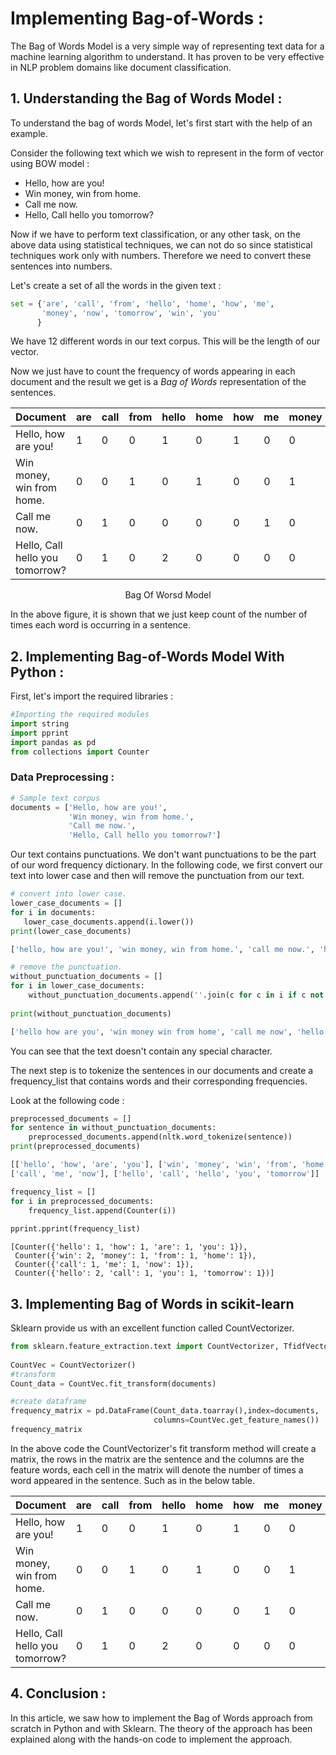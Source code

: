 # Implementing Bag-of-Words :

The Bag of Words Model is a very simple way of representing text data for a machine learning algorithm to understand. It has proven to be very effective in NLP problem domains like document classification.

## 1. Understanding the Bag of Words Model :

To understand the bag of words Model, let's first start with the help of an example.

Consider the following text which we wish to represent in the form of vector using BOW model :

* Hello, how are you!
* Win money, win from home.
* Call me now.
* Hello, Call hello you tomorrow?

Now if we have to perform text classification, or any other task, on the above data using statistical techniques, we can not do so since statistical techniques work only with numbers. Therefore we need to convert these sentences into numbers.

Let's create a set of all the words in the given text :

```python
set = {'are', 'call', 'from', 'hello', 'home', 'how', 'me',
       'money', 'now', 'tomorrow', 'win', 'you'
      }
```

We have 12 different words in our text corpus. This will be the length of our vector.

Now we just have to count the frequency of words appearing in each document and the result we get is a *Bag of Words* representation of the sentences.



| **Document** | **are** | **call**  | **from**  | **hello**  | **home**  | **how**  | **me**  | **money**  | **now**  | **tomorrow**  | **win**  | **you**  |
| ------|-----|-----|-----|-----|-----|-----|-----|-----|-----|-----|-----|-----|
| Hello, how are you! | 1 |	0 |	0 | 1 | 0 |	1 |	0 |	0 |	0 |	0 |	0 | 1 |
| Win money, win from home. | 0 |	0 |	1 |	0 |	1 |	0 |	0 |	1 |	0 |	0 | 2 |	0 |
| Call me now. | 0 |	1 |	0 |	0 |	0 |	0 |	1 |	0 |	1 |	0 |	0 |	0 |
| Hello, Call hello you tomorrow? | 0 |	1 |	0 |	2 |	0 |	0 |	0 |	0 |	0 |	1 |	0 |	1 |
<p align="center">
    Bag Of Worsd Model
</p>

In the above figure, it is shown that we just keep count of the number of times each word is occurring in a sentence.

## 2. Implementing Bag-of-Words Model With Python :

First, let's import the required libraries :

```Python
#Importing the required modules
import string
import pprint
import pandas as pd
from collections import Counter 
 ```
 
### Data Preprocessing :

```Python
# Sample text corpus
documents = ['Hello, how are you!',
             'Win money, win from home.',
             'Call me now.',
             'Hello, Call hello you tomorrow?']
```

Our text contains punctuations. We don't want punctuations to be the part of our word frequency dictionary. 
In the following code, we first convert our text into lower case and then will remove the punctuation from our text.

 ```Python
# convert into lower case.
lower_case_documents = []
for i in documents:
    lower_case_documents.append(i.lower())
print(lower_case_documents)
```
```Python
['hello, how are you!', 'win money, win from home.', 'call me now.', 'hello, call hello you tomorrow?']
```
```Python
# remove the punctuation.
without_punctuation_documents = []
for i in lower_case_documents:
    without_punctuation_documents.append(''.join(c for c in i if c not in string.punctuation))
    
print(without_punctuation_documents)
```
```Python
['hello how are you', 'win money win from home', 'call me now', 'hello call hello you tomorrow']
```
You can see that the text doesn't contain any special character.

The next step is to tokenize the sentences in our documents and create a frequency_list that contains words and their corresponding frequencies. 

Look at the following code :

```Python
preprocessed_documents = []
for sentence in without_punctuation_documents:
    preprocessed_documents.append(nltk.word_tokenize(sentence))
print(preprocessed_documents)
```
```Python
[['hello', 'how', 'are', 'you'], ['win', 'money', 'win', 'from', 'home'], 
['call', 'me', 'now'], ['hello', 'call', 'hello', 'you', 'tomorrow']]
```
```Python
frequency_list = []
for i in preprocessed_documents:
    frequency_list.append(Counter(i))
    
pprint.pprint(frequency_list)
```
```
[Counter({'hello': 1, 'how': 1, 'are': 1, 'you': 1}),
 Counter({'win': 2, 'money': 1, 'from': 1, 'home': 1}),
 Counter({'call': 1, 'me': 1, 'now': 1}),
 Counter({'hello': 2, 'call': 1, 'you': 1, 'tomorrow': 1})]
```

## 3. Implementing Bag of Words in scikit-learn

Sklearn provide us with an excellent function called CountVectorizer.

```Python
from sklearn.feature_extraction.text import CountVectorizer, TfidfVectorizer
 
CountVec = CountVectorizer()
#transform
Count_data = CountVec.fit_transform(documents)

#create dataframe
frequency_matrix = pd.DataFrame(Count_data.toarray(),index=documents,
                                columns=CountVec.get_feature_names())
frequency_matrix
```

In the above code the CountVectorizer's fit transform method will create a matrix, the rows in the matrix are the sentence and the columns are the feature words, each cell in the matrix will denote the number of times a word appeared in the sentence. Such as in the below table.


| **Document** | **are** | **call**  | **from**  | **hello**  | **home**  | **how**  | **me**  | **money**  | **now**  | **tomorrow**  | **win**  | **you**  |
| ------|-----|-----|-----|-----|-----|-----|-----|-----|-----|-----|-----|-----|
| Hello, how are you! | 1 |	0 |	0 | 1 | 0 |	1 |	0 |	0 |	0 |	0 |	0 | 1 |
| Win money, win from home. | 0 |	0 |	1 |	0 |	1 |	0 |	0 |	1 |	0 |	0 | 2 |	0 |
| Call me now. | 0 |	1 |	0 |	0 |	0 |	0 |	1 |	0 |	1 |	0 |	0 |	0 |
| Hello, Call hello you tomorrow? | 0 |	1 |	0 |	2 |	0 |	0 |	0 |	0 |	0 |	1 |	0 |	1 |

## 4. Conclusion :

In this article, we saw how to implement the Bag of Words approach from scratch in Python and with Sklearn. The theory of the approach has been explained along with the hands-on code to implement the approach.
